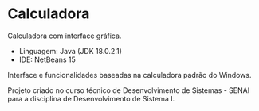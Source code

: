 # Calculadora

Calculadora com interface gráfica.

- Linguagem: Java (JDK 18.0.2.1)
- IDE: NetBeans 15

Interface e funcionalidades baseadas na calculadora padrão do Windows.

Projeto criado no curso técnico de Desenvolvimento de Sistemas - SENAI para a disciplina de Desenvolvimento de Sistema I.

